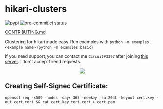 # hikari-clusters
[![pypi](https://github.com/TrigonDev/hikari-clusters/actions/workflows/pypi.yml/badge.svg)](https://pypi.org/project/hikari-clusters)
[![pre-commit.ci status](https://results.pre-commit.ci/badge/github/TrigonDev/hikari-clusters/main.svg)](https://results.pre-commit.ci/latest/github/TrigonDev/hikari-clusters/main)

[CONTRIBUTING.md](https://github.com/trigondev/.github/tree/main/CONTRIBUTING.md)

Clustering for hikari made easy. Run examples with `python -m examples.<example name>` (`python -m examples.basic`)

If you need support, you can contact me `Circuit#3397` after joining [this server](https://discord.gg/dGAzZDaTS9). I don't accept friend requests.

<p align="center">
  <img src="https://us-east-1.tixte.net/uploads/circuit.is-from.space/clustered-bot-structure.jpeg">
</p>

## Creating Self-Signed Certificate:
```
openssl req -x509 -nodes -days 365 -newkey rsa:2048 -keyout cert.key -out cert.cert && cat cert.key cert.cert > cert.pem
```
